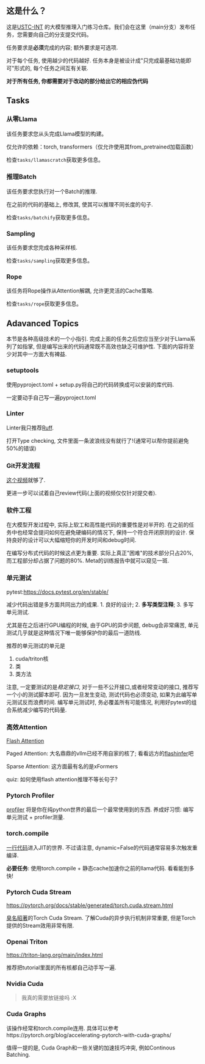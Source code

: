 ## 这是什么？

这是[USTC-INT](https://int-ustc.github.io/) 的大模型推理入门练习仓库。我们会在这里（main分支）发布任务，您需要向自己的分支提交代码。

任务要求是**必须**完成的内容; 额外要求是可选项. 

对于每个任务, 使用越少的代码越好. 任务本身是被设计成"只完成最基础功能即可"形式的, 每个任务之间互有关联.

**对于所有任务, 你都需要对于改动的部分给出它的相应伪代码**

## Tasks

### 从零Llama

该任务要求您从头完成Llama模型的构建。

仅允许的依赖：torch, transformers（仅允许使用其from_pretrained加载函数）

检查`tasks/llamascratch`获取更多信息。

### 推理Batch

该任务要求您执行对一个Batch的推理.

在之前的代码的基础上, 修改其, 使其可以推理不同长度的句子.

检查`tasks/batchify`获取更多信息。

### Sampling

该任务要求您完成各种采样核.

检查`tasks/sampling`获取更多信息。

### Rope

该任务将Rope操作从Attention解耦, 允许更灵活的Cache策略.

检查`tasks/rope`获取更多信息。

## Adavanced Topics

本节是各种高级技术的一个小指引. 完成上面的任务之后您应当至少对于Llama系列了如指掌, 但是编写出来的代码通常既不高效也缺乏可维护性. 下面的内容将至少对其中一方面大有裨益.

### setuptools

使用pyproject.toml + setup.py将自己的代码转换成可以安装的库代码. 

一定要动手自己写一遍pyproject.toml

### Linter

Linter我只推荐[Ruff](https://github.com/astral-sh/ruff).

打开Type checking, 文件里面一条波浪线没有就行了!(通常可以帮你提前避免50%的错误)

### Git开发流程

[这个视频](https://www.youtube.com/watch?v=uj8hjLyEBmU)就够了.

更进一步可以试着自己review代码(上面的视频仅仅针对提交者).

### 软件工程

在大模型开发过程中, 实际上软工和高性能代码的重要性是对半开的. 在之前的任务中也经常会提问如何在避免硬编码的情况下, 保持一个符合开闭原则的设计. 保持良好的设计可以大幅缩短你的开发时间和debug时间.

在编写分布式代码的时候这点更为重要. 实际上真正"困难"的技术部分只占20%, 而工程部分却占据了问题的80%. Meta的训练报告中就可以窥见一斑.

### 单元测试

pytest:https://docs.pytest.org/en/stable/

减少代码出错是多方面共同出力的成果. 1. 良好的设计; 2. **多写类型注释**; 3. 多写单元测试.

尤其是在之后进行GPU编程的时候, 由于GPU的异步问题, debug会非常痛苦, 单元测试几乎就是这种情况下唯一能够保护你的最后一道防线.

推荐的单元测试的单元是

1. cuda/triton核
2. 类
3. 类方法

注意, 一定要测试的是*稳定接口*, 对于一些不公开接口,或者经常变动的接口, 推荐写一个小的测试脚本即可. 因为一旦发生变动, 测试代码也必须变动, 如果为此编写单元测试反而浪费时间. 编写单元测试时, 务必覆盖所有可能情况, 利用好pytest的组合系统减少编写的代码量.

### 高效Attention

[Flash Attention](https://github.com/Dao-AILab/flash-attention)

Paged Attention: 大名鼎鼎的vllm已经不用自家的核了; 看看远方的[flashinfer](https://github.com/flashinfer-ai/flashinfer)吧

Sparse Attention: 这方面最有名的是xFormers

quiz: 如何使用flash attention推理不等长句子?

### Pytorch Profiler

[profiler](https://pytorch.org/tutorials/recipes/recipes/profiler_recipe.html) 将是你在纯python世界的最后一个最常使用到的东西. 养成好习惯: 编写单元测试 + profiler测量.

### torch.compile

[一行代码](https://pytorch.org/tutorials/intermediate/torch_compile_tutorial.html)进入JIT的世界. 不过请注意, dynamic=False的代码通常容易多次触发重编译.

**必要任务**: 使用torch.compile + 静态cache加速你之前的llama代码. 看看能到多快!

### Pytorch Cuda Stream

https://pytorch.org/docs/stable/generated/torch.cuda.stream.html

[臭名昭著](https://github.com/pytorch/pytorch/issues/59692)的Torch Cuda Stream. 了解Cuda的异步执行机制非常重要, 但是Torch提供的Stream效用非常有限.

### Openai Triton

https://triton-lang.org/main/index.html

推荐把tutorial里面的所有核都自己动手写一遍. 

### Nvidia Cuda

> 我真的需要放链接吗 :X

### Cuda Graphs

该操作经常和torch.compile连用. 具体可以参考https://pytorch.org/blog/accelerating-pytorch-with-cuda-graphs/

值得一提的是, Cuda Graph和一些关键的加速技巧冲突, 例如Continous Batching.

